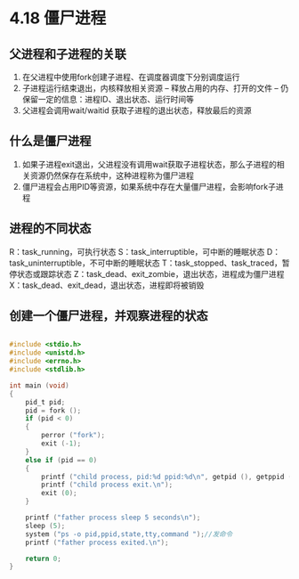 # 4.18 僵尸进程
## 父进程和子进程的关联
1. 在父进程中使用fork创建子进程、在调度器调度下分别调度运行
2. 子进程运行结束退出，内核释放相关资源
– 释放占用的内存、打开的文件
– 仍保留一定的信息：进程ID、退出状态、运行时间等
3. 父进程会调用wait/waitid 获取子进程的退出状态，释放最后的资源

## 什么是僵尸进程
1. 如果子进程exit退出，父进程没有调用wait获取子进程状态，那么子进程的相关资源仍然保存在系统中，这种进程称为僵尸进程
2. 僵尸进程会占用PID等资源，如果系统中存在大量僵尸进程，会影响fork子进程

## 进程的不同状态
R：task_running，可执行状态
S：task_interruptible，可中断的睡眠状态
D：task_uninterruptible，不可中断的睡眠状态
T：task_stopped、task_traced，暂停状态或跟踪状态
Z：task_dead、exit_zombie，退出状态，进程成为僵尸进程
X：task_dead、exit_dead，退出状态，进程即将被销毁

## 创建一个僵尸进程，并观察进程的状态
```c

#include <stdio.h>
#include <unistd.h>
#include <errno.h>
#include <stdlib.h>

int main (void)
{
	pid_t pid;
	pid = fork ();
	if (pid < 0)
	{
		perror ("fork");
		exit (-1);
	}
	else if (pid == 0)
	{
		printf ("child process, pid:%d ppid:%d\n", getpid (), getppid ());
		printf ("child process exit.\n");
		exit (0);
	}

	printf ("father process sleep 5 seconds\n");
	sleep (5);
	system ("ps -o pid,ppid,state,tty,command ");//发命令 
	printf ("father process exited.\n");

	return 0;
}
```
